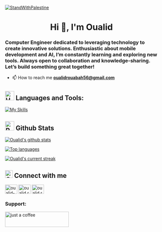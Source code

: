 [![StandWithPalestine](https://raw.githubusercontent.com/TheBSD/StandWithPalestine/main/badges/StandWithPalestine.svg)](https://github.com/TheBSD/StandWithPalestine/blob/main/docs/README.md)

<h1 align="center">Hi 👋, I'm Oualid</h1> 

<h3 align="left">Computer Engineer dedicated to leveraging technology to create innovative solutions. Enthusiastic about mobile development and AI, I’m constantly learning and exploring new tools. Always open to collaboration and knowledge-sharing. Let’s build something great together! </h3> 

- 📫 How to reach me **oualidrouabah56@gmail.com**

## <img src="https://raw.githubusercontent.com/Tarikul-Islam-Anik/Animated-Fluent-Emojis/master/Emojis/Objects/Hammer%20and%20Wrench.png" alt="Hammer and Wrench" width="30" height="30" /> **Languages and Tools:**  
[![My Skills](https://skillicons.dev/icons?i=flutter,html,css,js,expressjs,nodejs,mongodb,firebase,sqlite,mysql,md,git,github,vscode,postman,androidstudio,pycharm,latex,stackoverflow,c,java,python,dart&perline=13)](#)

## <img src="https://raw.githubusercontent.com/Tarikul-Islam-Anik/Animated-Fluent-Emojis/master/Emojis/Travel%20and%20places/Rocket.png" alt="Rocket" width="30" height="30" /> Github Stats 

 [![Oualid's github stats](https://bad-apple-github-readme.vercel.app/api?username=oualidrouabah&show_icons=true&count_private=true&line_height=20&icon_color=00b3ff&theme=blue-green&title_color=00b3ff)](#)
 
 [![Top languages](https://github-readme-mwendwa.vercel.app/api/top-langs/?username=oualidrouabah&layout=compact&count_private=true&theme=blue-green&title_color=00b3ff)](#)

[![Oualid's current streak](https://streak-stats.demolab.com/?user=oualidrouabah&count_private=true&theme=blue-green&title_color=00b3ff)](#)


## <img src="https://raw.githubusercontent.com/Tarikul-Islam-Anik/Animated-Fluent-Emojis/master/Emojis/Travel%20and%20places/Globe%20with%20Meridians.png" alt="GLob with Meridians" width="25" height="25" /> **Connect with me**  
<p align="left">
<a href="https://linkedin.com/in/oualid-rouabah" target="blank"><img align="center" src="https://raw.githubusercontent.com/rahuldkjain/github-profile-readme-generator/master/src/images/icons/Social/linked-in-alt.svg" alt="oualid-rouabah" height="30" width="40" /></a>
<a href="https://fb.com/oualid.rouabh" target="blank"><img align="center" src="https://raw.githubusercontent.com/rahuldkjain/github-profile-readme-generator/master/src/images/icons/Social/facebook.svg" alt="oualid.rouabh" height="30" width="40" /></a>
<a href="https://instagram.com/oualid.rouabh" target="blank"><img align="center" src="https://raw.githubusercontent.com/rahuldkjain/github-profile-readme-generator/master/src/images/icons/Social/instagram.svg" alt="oualid.rouabh" height="30" width="40" /></a>
</p>


<h3 align="left">Support:</h3>
<p><a href="https://buymeacoffee.com/oualidrouabah"> <img align="left" src="https://cdn.buymeacoffee.com/buttons/v2/default-yellow.png" height="50" width="210" alt="just a coffee" /></a></p><br><br>


